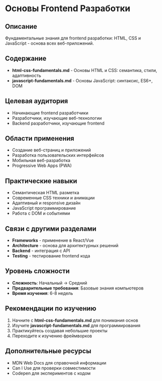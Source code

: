 # Основы Frontend Разработки

## Описание
Фундаментальные знания для frontend разработки: HTML, CSS и JavaScript - основа всех веб-приложений.

## Содержание
- **html-css-fundamentals.md** - Основы HTML и CSS: семантика, стили, адаптивность
- **javascript-fundamentals.md** - Основы JavaScript: синтаксис, ES6+, DOM

## Целевая аудитория
- Начинающие frontend разработчики
- Разработчики, изучающие веб-технологии
- Backend разработчики, изучающие frontend

## Области применения
- Создание веб-страниц и приложений
- Разработка пользовательских интерфейсов
- Мобильная веб-разработка
- Progressive Web Apps (PWA)

## Практические навыки
- Семантическая HTML разметка
- Современные CSS техники и анимации
- Адаптивный и responsive дизайн
- JavaScript программирование
- Работа с DOM и событиями

## Связи с другими разделами
- **Frameworks** - применение в React/Vue
- **Architecture** - основа для архитектурных решений
- **Backend** - интеграция с API
- **Testing** - тестирование frontend кода

## Уровень сложности
- **Сложность**: Начальный → Средний
- **Предварительные требования**: Базовые знания компьютеров
- **Время изучения**: 6-8 недель

## Рекомендации по изучению
1. Начните с **html-css-fundamentals.md** для понимания основ
2. Изучите **javascript-fundamentals.md** для программирования
3. Практикуйтесь создавая небольшие проекты
4. Переходите к изучению фреймворков

## Дополнительные ресурсы
- MDN Web Docs для справочной информации
- Can I Use для проверки совместимости
- Codepen для экспериментов с кодом 